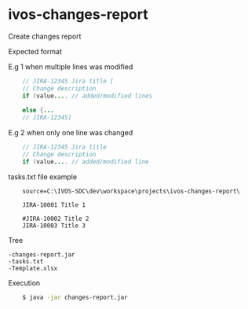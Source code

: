 # ivos-changes-report
Create changes report


Expected format

 E.g 1 when multiple lines was modified

```JAVA    
    // JIRA-12345 Jira title [
    // Change description
    if (value.... // added/modified lines 
    
    else {...
    // JIRA-12345]
```

 E.g 2 when only one line was changed

```JAVA  
    // JIRA-12345 Jira title 
    // Change description
    if (value.... // added/modified line
```
    
    
 tasks.txt file example

```properties
    source=C:\IVOS-SDC\dev\workspace\projects\ivos-changes-report\

    JIRA-10001 Title 1

    #JIRA-10002 Title 2
    JIRA-10003 Title 3
```

Tree

    -changes-report.jar
    -tasks.txt
    -Template.xlsx
    


Execution

```bash
    $ java -jar changes-report.jar
```

